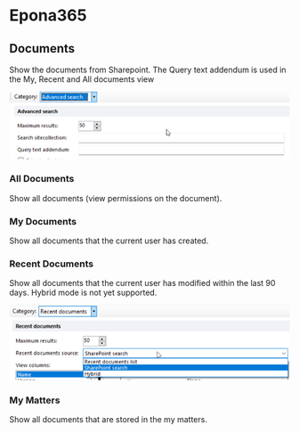 # Epona365

## Documents

Show the documents from Sharepoint. The Query text addendum is used in the My, Recent and All documents view

![](./assets/configuration_2021-11-11-18-26-01.png)

### All Documents

Show all documents (view permissions on the document).

### My Documents

Show all documents that the current user has created.

### Recent Documents

Show all documents that the current user has modified within the last 90 days. Hybrid mode is not yet supported.

![](./assets/configuration_2021-11-11-18-24-35.png)

### My Matters

Show all documents that are stored in the my matters.
